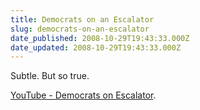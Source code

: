 ```yaml
---
title: Democrats on an Escalator
slug: democrats-on-an-escalator
date_published: 2008-10-29T19:43:33.000Z
date_updated: 2008-10-29T19:43:33.000Z
---
```


Subtle. But so true.

[YouTube - Democrats on Escalator](http://www.youtube.com/watch?v=XivNwQ76mCs).
